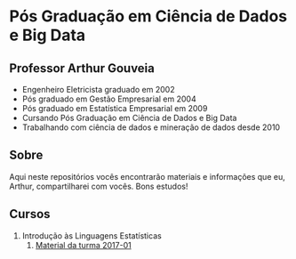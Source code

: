 # Pós Graduação em Ciência de Dados e Big Data

## Professor Arthur Gouveia

* Engenheiro Eletricista graduado em 2002
* Pós graduado em Gestão Empresarial em 2004
* Pós graduado em Estatística Empresarial em 2009
* Cursando Pós Graduação em Ciência de Dados e Big Data
* Trabalhando com ciência de dados e mineração de dados desde 2010

## Sobre

Aqui neste repositórios vocês encontrarão materiais e informações que eu, Arthur, compartilharei com vocês. Bons estudos!

## Cursos

1. Introdução às Linguagens Estatísticas
    1. [Material da turma 2017-01](https://github.com/arthur-gouveia/PUC_Data_Science/tree/master/2017-01/ILE)
